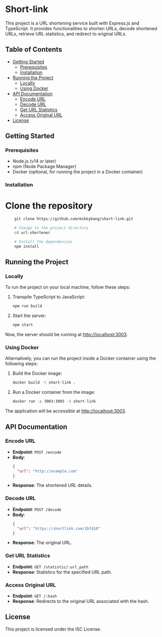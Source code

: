 # Short-link

This project is a URL shortening service built with Express.js and TypeScript. It provides functionalities to shorten URLs, decode shortened URLs, retrieve URL statistics, and redirect to original URLs.

## Table of Contents

- [Getting Started](#getting-started)
  - [Prerequisites](#prerequisites)
  - [Installation](#installation)
- [Running the Project](#running-the-project)
  - [Locally](#locally)
  - [Using Docker](#using-docker)
- [API Documentation](#api-documentation)
  - [Encode URL](#encode-url)
  - [Decode URL](#decode-url)
  - [Get URL Statistics](#get-url-statistics)
  - [Access Original URL](#access-original-url)
- [License](#license)

## Getting Started

### Prerequisites

- Node.js (v14 or later)
- npm (Node Package Manager)
- Docker (optional, for running the project in a Docker container)

### Installation

# Clone the repository

```sh
    git clone https://github.com/mikkybang/short-link.git

    # Change to the project directory
    cd url-shortener

    # Install the dependencies
    npm install
```

## Running the Project

### Locally

To run the project on your local machine, follow these steps:

1. Transpile TypeScript to JavaScript:
   ```sh
   npm run build
   ```
2. Start the server:
   ```sh
   npm start
   ```

Now, the server should be running at [http://localhost:3003](http://localhost:3003).

### Using Docker

Alternatively, you can run the project inside a Docker container using the following steps:

1. Build the Docker image:
   ```sh
   docker build -t short-link .
   ```
2. Run a Docker container from the image:
   ```sh
   docker run -p 3003:3003 -d short-link
   ```

The application will be accessible at [http://localhost:3003](http://localhost:3003).

## API Documentation

### Encode URL

- **Endpoint**: `POST /encode`
- **Body**:
  ```json
  {
    "url": "http://example.com"
  }
  ```
- **Response**: The shortened URL details.

### Decode URL

- **Endpoint**: `POST /decode`
- **Body**:
  ```json
  {
    "url": "https://shortlink.com/1bf410"
  }
  ```
- **Response**: The original URL.

### Get URL Statistics

- **Endpoint**: `GET /statistic/:url_path`
- **Response**: Statistics for the specified URL path.

### Access Original URL

- **Endpoint**: `GET /:hash`
- **Response**: Redirects to the original URL associated with the hash.

## License

This project is licensed under the ISC License.
